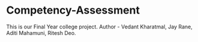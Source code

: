 # Competency-Assessment
This is our Final Year college project.
Author - Vedant Kharatmal, Jay Rane, Aditi Mahamuni, Ritesh Deo.
